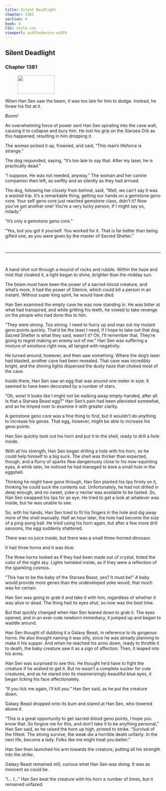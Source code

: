 ```yaml
---
title: Silent Deadlight
chapter: 1381
section: 4
book: 4
CSS: style.css
viewport: width=device-width
---
```


## Silent Deadlight

### Chapter 1381

<figure>
	<img src="../Images/gem.gif" alt="" id="gem" width="120" height="60" />
</figure>

When Han Sen saw the beam, it was too late for him to dodge. Instead, he threw his fist at it.

*Boom!*

An overwhelming force of power sent Han Sen spiraling into the cave wall, causing it to collapse and bury him. He lost his grip on the Starsea Orb as this happened, resulting in him dropping it.

The woman picked it up, frowned, and said, “This man’s lifeforce is strange.”

The dog responded, saying, “It’s too late to say that. After my laser, he is practically dead.”

“I suppose. He was not needed, anyway.” The woman and her canine companion then left, as swiftly and as silently as they had arrived.

The dog, following her closely from behind, said, “Well, we can’t say it was a wasted trip. It’s a remarkable thing, getting our hands on a gemstone geno core. Your self geno core just reached gemstone class, didn’t it? Now you’ve got another one! You’re a very lucky person, if I might say so, milady.”

“It’s only a gemstone geno core.”

“Yes, but you got it yourself. You worked for it. That is far better than being gifted one, as you were given by the master of Sacred Shelter.”

<br>

*****

<br>

A hand shot out through a mound of rocks and rubble. Within the haze and mist that cloaked it, a light began to shine, brighter than the midday sun.

The beam must have been the power of a sacred-blood creature, and what’s more, it had the power of Silence, which could kill a person in an instant. Without super king spirit, he would have died.

Han Sen examined the empty cave he was now standing in. He was bitter at what had transpired, and while gritting his teeth, he vowed to take revenge on the people who had done this to him.

“They were strong. Too strong. I need to hurry up and max out my mutant geno points quickly. That’d be the least I need, if I hope to take out that dog. Sacred Shelter is what they said, wasn’t it? Oh, I’ll remember that. They’re going to regret making an enemy out of me.” Han Sen was suffering a mixture of emotions right now, all tanged with negativity.

He turned around, however, and then saw something. Where the dog’s laser had blasted, another cave had been revealed. That cave was incredibly bright, and the shining lights dispersed the dusty haze that choked most of the cave.

Inside there, Han Sen saw an egg that was around one meter in size. It seemed to have been decorated by a number of stars.

“Oh, wow! It looks like I might not be walking away empty-handed, after all. Is that a Starsea Beast egg?” Han Sen’s pain had been alleviated somewhat, and so he limped over to examine it with greater clarity.

A gemstone geno core was a fine thing to find, but it wouldn’t do anything to increase his genes. That egg, however, might be able to increase his geno points.

Han Sen quickly took out his horn and put it to the shell, ready to drill a hole inside.

With all his strength, Han Sen began drilling a hole with his horn, so he could help himself to a big suck. The shell was thicker than expected, though, and a flurry of sparks flew dangerously close to his now-squinting eyes. A while later, he noticed he had managed to bore a small hole in the eggshell.

Thinking he might have gone through, Han Sen planted his lips firmly on it, thinking he could suck the contents out. Unfortunately, he had not drilled in deep enough, and no sweet, yoke-y nectar was available to be tasted. So, Han Sen swapped his lips for an eye. He tried to get a look at whatever was inside, but he was unable to see.

So, with his hands, Han Sen tried to fit his fingers in the hole and dig away more of the shell manually. Half an hour later, the hole had become the size of a ping-pong ball. He tried using his horn again, but after a few more drill sessions, the egg suddenly shattered.

There was no juice inside, but there was a small three-horned dinosaur.

It had three horns and it was blue.

The three horns looked as if they had been made out of crystal, tinted the color of the night sky. Lights twinkled inside, as if they were a reflection of the sparkling cosmos.

“This has to be the baby of the Starsea Beast, yes? It must be!” A baby would provide more genes than the undeveloped yoke would, that much was for certain.

Han Sen was going to grab it and take it with him, regardless of whether it was alive or dead. The thing had its eyes shut, so now was the best time.

But that quickly changed when Han Sen leaned down to grab it. The eyes opened, and in an ever-cute newborn immediacy, it jumped up and began to waddle around.

Han Sen thought of dubbing it a Galaxy Beast, in reference to its gorgeous horns. He also thought naming it was silly, since he was already planning to make it his supper. And when he reached his arms down, ready to throttle it to death, the baby creature saw it as a sign of affection. Then, it leaped into his arms.

Han Sen was surprised to see this. He thought he’d have to fight the creature if he wished to get it. But he wasn’t a complete sucker for cute creatures, and as he stared into its mesmerizingly beautiful blue eyes, it began licking his face affectionately.

“If you lick me again, I’ll kill you.” Han Sen said, as he put the creature down.

Galaxy Beast dropped onto its bum and stared at Han Sen, who towered above it.

“This is a great opportunity to get sacred-blood geno points, I hope you know that. So forgive me for this, and don’t take it to be anything personal,” Han Sen said, as he raised the horn up high, primed to strike. “Survival of the fittest. The strong survive, the weak die a horrible death unfairly. In the next life, become a lady. Folks like me might treat you better.”

Han Sen then launched his arm towards the creature, putting all his strength into the strike.

Galaxy Beast remained still, curious what Han Sen was doing. It was as innocent as could be.

“I… I…” Han Sen beat the creature with his horn a number of times, but it remained unfazed.